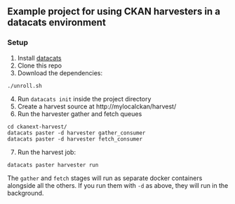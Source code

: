## Example project for using CKAN harvesters in a datacats environment

### Setup
1. Install [datacats](https://github.com/datacats/datacats)
2. Clone this repo
3. Download the dependencies:
  ```
  ./unroll.sh
  ```
4. Run `datacats init` inside the project directory
5. Create a harvest source at http://mylocalckan/harvest/
6. Run the harvester gather and fetch queues
  ```
  cd ckanext-harvest/
  datacats paster -d harvester gather_consumer
  datacats paster -d harvester fetch_consumer
  ```
7. Run the harvest job:
  ```
  datacats paster harvester run
  ```

The `gather` and `fetch` stages will run as separate docker containers alongside
all the others. If you run them with `-d` as above, they will run in the
background.
